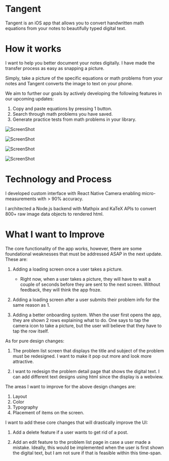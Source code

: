 # Tangent

Tangent is an iOS app that allows you to convert handwritten math equations from your notes to beautifully typed digital text.

# How it works

I want to help you better document your notes digitally.
I have made the transfer process as easy as snapping a picture.

Simply, take a picture of the specific equations or math problems from your notes and Tangent converts the image to text on your phone.

We aim to further our goals by actively developing the following features in our upcoming updates:
1. Copy and paste equations by pressing 1 button.
2. Search through math problems you have saved.
3. Generate practice tests from math problems in your library.


![ScreenShot](https://i.imgur.com/7rLxAHYl.png)

![ScreenShot](https://i.imgur.com/OWFDFz2l.png)

![ScreenShot](https://i.imgur.com/dMlbVosl.png)

![ScreenShot](https://i.imgur.com/6iM16Izl.png)

# Technology and Process

I developed custom interface with React Native Camera enabling micro-measurements with > 90% accuracy.

I architected a Node.js backend with Mathpix and KaTeX APIs to convert 800+ raw image data objects to rendered html.


# What I want to Improve

The core functionality of the app works, however, there are some foundational weaknesses that must be
addressed ASAP in the next update. These are:

1. Adding a loading screen once a user takes a picture.
    - Right now, when a user takes a picture, they will have to wait a couple of seconds before they are sent to the next screen. Without feedback, they will think the app froze.

2. Adding a loading screen after a user submits their problem info for the same reason as 1.

3. Adding a better onboarding system. When the user first opens the app, they are shown 2 rows explaining what to do. One says to tap the camera icon to take a picture, but the user will believe that they have to tap the row itself.

As for pure design changes:

1. The problem list screen that displays the title and subject of the problem must be redesigned. I want to make it pop out more and look more attractive.

2. I want to redesign the problem detail page that shows the digital text. I can add different text designs using html since the display is a webview.

The areas I want to improve for the above design changes are:

1. Layout
2. Color
3. Typography
4. Placement of items on the screen. 

I want to add these core changes that will drastically improve the UI:

1. Add a delete feature if a user wants to get rid of a post.

2. Add an edit feature to the problem list page in case a user made a mistake. Ideally, this would be implemented when the user is first shown the digital text, but I am not sure if that is feasible within this time-span.
